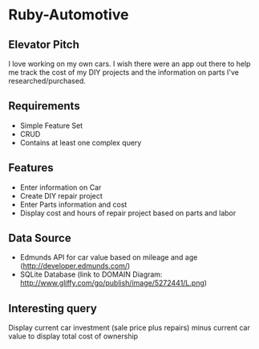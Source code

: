 Ruby-Automotive
===============

Elevator Pitch
--------------
I love working on my own cars. I wish there were an app out there to help me track the cost of my DIY projects and the information on parts I've researched/purchased.

Requirements
------------
- Simple Feature Set
- CRUD
- Contains at least one complex query

Features
--------
- Enter information on Car
- Create DIY repair project
- Enter Parts information and cost
- Display cost and hours of repair project based on parts and labor

Data Source
-------------
- Edmunds API for car value based on mileage and age (http://developer.edmunds.com/)
- SQLite Database (link to DOMAIN Diagram: http://www.gliffy.com/go/publish/image/5272441/L.png)

Interesting query
-----------------
Display current car investment (sale price plus repairs) minus current car value to display total cost of ownership
